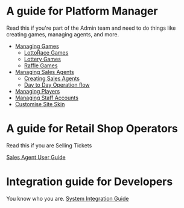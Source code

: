  <!-- TITLE: Platform Guide -->
<!-- SUBTITLE: A complete guide for managing Games, Sales Agents, Players and more -->




# A guide for Platform Manager
Read this if you're part of the Admin team and need to do things like creating games, managing agents, and more.

* [Managing Games](/administration/games "Managing your Lottery & Raffle Games")
	* [LottoRace Games](/administration/games/lottorace "Managing your Lottery & Raffle Games")
	* [Lottery Games](/administration/games/lottery  "Managing your Lottery Games")
	* [Raffle Games](/administration/games/raffle "Managing your Raffle Games ")
* [Managing Sales Agents](/administration/agents "Managing Retail Lottery Sales Agents")
	* [Creating Sales Agents](/administration/agents#creating-sales-agents)
	* [Day to Day Operation flow](/administration/agents#managing-agents-day-to-day)
* [Managing Players](/administration/players "Managing Players")
* [Managing Staff Accounts](/administration/staff "Providing access for Company employees")
* [Customise Site Skin](/administration/skinning "Customizing your Player Web site!")
# A guide for Retail Shop Operators
Read this if you are Selling Tickets

[Sales Agent User Guide](retail-sales-agents/ "title text!")

# Integration guide for Developers
You know who you are.
[System Integration Guide](http://docs.bonoboplc.com:4567/)


